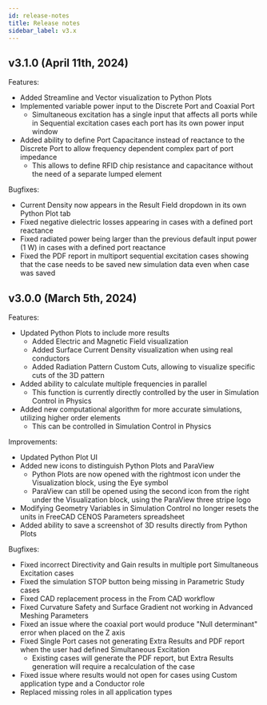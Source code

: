 ```yaml
---
id: release-notes
title: Release notes
sidebar_label: v3.x
---
```


## v3.1.0 (April 11th, 2024)

Features:

* Added Streamline and Vector visualization to Python Plots
* Implemented variable power input to the Discrete Port and Coaxial Port
  * Simultaneous excitation has a single input that affects all ports while in Sequential excitation cases each port has its own power input window
* Added ability to define Port Capacitance instead of reactance to the Discrete Port to allow frequency dependent complex part of port impedance
  * This allows to define RFID chip resistance and capacitance without the need of a separate lumped element

Bugfixes:

* Current Density now appears in the Result Field dropdown in its own Python Plot tab
* Fixed negative dielectric losses appearing in cases with a defined port reactance
* Fixed radiated power being larger than the previous default input power (1 W) in cases with a defined port reactance
* Fixed the PDF report in multiport sequential excitation cases showing that the case needs to be saved new simulation data even when case was saved


## v3.0.0 (March 5th, 2024)

Features:

* Updated Python Plots to include more results
   * Added Electric and Magnetic Field visualization
   * Added Surface Current Density visualization when using real conductors
   * Added Radiation Pattern Custom Cuts, allowing to visualize specific cuts of the 3D pattern
* Added ability to calculate multiple frequencies in parallel
   * This function is currently directly controlled by the user in Simulation Control in Physics
* Added new computational algorithm for more accurate simulations, utilizing higher order elements
   * This can be controlled in Simulation Control in Physics

Improvements:

* Updated Python Plot UI
* Added new icons to distinguish Python Plots and ParaView
   * Python Plots are now opened with the rightmost icon under the Visualization block, using the Eye symbol
   * ParaView can still be opened using the second icon from the right under the Visualization block, using the ParaView three stripe logo
* Modifying Geometry Variables in Simulation Control no longer resets the units in FreeCAD CENOS Parameters spreadsheet
* Added ability to save a screenshot of 3D results directly from Python Plots

Bugfixes:

* Fixed incorrect Directivity and Gain results in multiple port Simultaneous Excitation cases
* Fixed the simulation STOP button being missing in Parametric Study cases
* Fixed CAD replacement process in the From CAD workflow
* Fixed Curvature Safety and Surface Gradient not working in Advanced Meshing Parameters
* Fixed an issue where the coaxial port would produce "Null determinant" error when placed on the Z axis
* Fixed Single Port cases not generating Extra Results and PDF report when the user had defined Simultaneous Excitation
   * Existing cases will generate the PDF report, but Extra Results generation will require a recalculation of the case
* Fixed issue where results would not open for cases using Custom application type and a Conductor role
* Replaced missing roles in all application types
